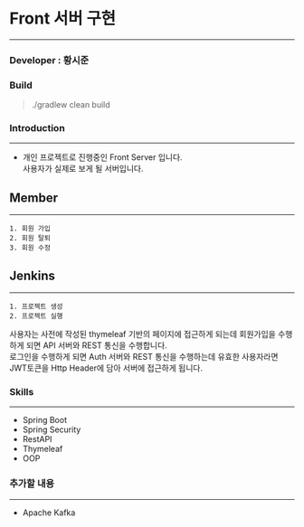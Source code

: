 # Front 서버 구현
---
### Developer : 황시준

### Build
> ./gradlew clean build


### Introduction
---
- 개인 프로젝트로 진행중인 Front Server 입니다.  
사용자가 실제로 보게 될 서버입니다.
## Member  
---
    1. 회원 가입
    2. 회원 탈퇴
    3. 회원 수정

## Jenkins
---
    1. 프로젝트 생성
    2. 프로젝트 실행

사용자는 사전에 작성된 thymeleaf 기반의 페이지에 접근하게 되는데 회원가입을 수행하게 되면 API 서버와 REST 통신을 수행합니다.  
로그인을 수행하게 되면 Auth 서버와 REST 통신을 수행하는데 유효한 사용자라면 JWT토큰을 Http Header에 담아 서버에 접근하게 됩니다.

### Skills
---
- Spring Boot
- Spring Security
- RestAPI
- Thymeleaf
- OOP

### 추가할 내용
----
- Apache Kafka